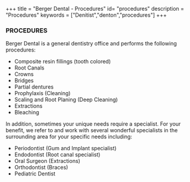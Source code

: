 +++
title = "Berger Dental - Procedures"
id= "procedures"
description = "Procedures"
keywords = ["Denitist","denton","procedures"]
+++

### PROCEDURES

Berger Dental is a general dentistry office and performs the following procedures:

* Composite resin fillings (tooth colored)
* Root Canals
* Crowns
* Bridges
* Partial dentures
* Prophylaxis (Cleaning)
* Scaling and Root Planing (Deep Cleaning)
* Extractions
* Bleaching
 
In addition, sometimes your unique needs require a specialist. For your benefit, we refer to and work with several wonderful specialists in the surrounding area for your specific needs including:

* Periodontist (Gum and Implant specialist)
* Endodontist (Root canal specialist)
* Oral Surgeon (Extractions)
* Orthodontist (Braces)
* Pediatric Dentist
